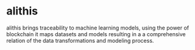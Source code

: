 # alithis

alithis brings traceability to machine learning models, using the power of blockchain it maps datasets and models resulting in a  a comprehensive relation of  the data transformations and modeling process.

